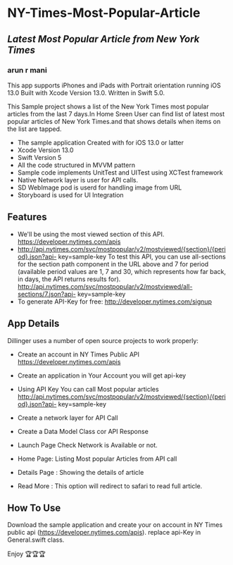 # NY-Times-Most-Popular-Article
## _Latest Most Popular Article from New York Times_
### arun r mani

This app supports iPhones and iPads with Portrait orientation running iOS 13.0 Built with Xcode Version 13.0. Written in Swift 5.0.


This Sample project shows a list of the New York Times most popular articles from the last 7 days.In Home Sreen User can find list of latest most popular articles of New York Times.and
that shows details when items on the list are tapped.

- The sample application Created with for iOS 13.0 or latter
- Xcode Version 13.0
- Swift Version 5
- All the code structured in MVVM pattern
- Sample code implements UnitTest and UITest using XCTest framework
- Native Network layer is user for  API calls.
- SD WebImage pod is userd for handling image from URL 
- Storyboard is used for UI Integration


## Features

- We'll be using the most viewed section of this API.
 https://developer.nytimes.com/apis
- http://api.nytimes.com/svc/mostpopular/v2/mostviewed/{section}/{period}.json?api- key=sample-key
To test this API, you can use all-sections for the section path component in the URL above and 7 for period (available period values are 1, 7 and 30, which represents how far back, in days, the API returns results for).
http://api.nytimes.com/svc/mostpopular/v2/mostviewed/all-sections/7.json?api- key=sample-key
- To generate API-Key for free: http://developer.nytimes.com/signup

## App Details

Dillinger uses a number of open source projects to work properly:

- Create an account in NY Times Public API
https://developer.nytimes.com/apis
- Create an application in Your Account you will get api-key
- Using API Key You can call Most popular articles
http://api.nytimes.com/svc/mostpopular/v2/mostviewed/{section}/{period}.json?api- key=sample-key

- Create a network layer for API Call
- Create a Data Model Class cor API Response
- Launch Page Check Network is Available or not.
- Home Page: Listing Most popular Articles from API call
- Details Page : Showing the details of article
- Read More : This option will redirect to safari to read full article.

## How To Use

Download the sample application and create your on account in NY Times public api (https://developer.nytimes.com/apis). replace api-Key in General.swift class. 

Enjoy 🏆🏆🏆


